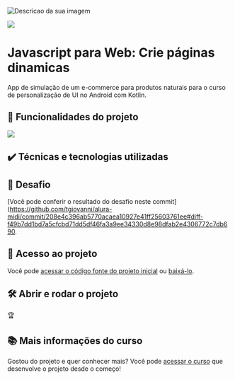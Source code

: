 
![Descricao da sua imagem](https://github.com/tgiovanni/alura-midi/commit/208e4c396ab5770acaea10927e41ff25603761ee#diff-f49b7dd1bd7a5cfcbd71dd5df46fa3a9ee34330d8e98dfab2e4306772c7db690)

![](https://img.shields.io/github/license/alura-cursos/android-com-kotlin-personalizando-ui)

# Javascript para Web: Crie páginas dinamicas 

App de simulação de um e-commerce para produtos naturais para o curso de personalização de UI no Android com Kotlin.

## 🔨 Funcionalidades do projeto


![](img/amostra.gif)

## ✔️ Técnicas e tecnologias utilizadas


## 🎯 Desafio


[Você pode conferir o resultado do desafio neste commit](https://github.com/tgiovanni/alura-midi/commit/208e4c396ab5770acaea10927e41ff25603761ee#diff-f49b7dd1bd7a5cfcbd71dd5df46fa3a9ee34330d8e98dfab2e4306772c7db690.

## 📁 Acesso ao projeto

Você pode [acessar o código fonte do projeto inicial](https://github.com/alura-cursos/aluramidi-curso/archive/refs/heads/arquivos-iniciais.zip) ou [baixá-lo](https://github.com/alura-cursos/aluramidi-curso/archive/refs/heads/arquivos-iniciais.zip).

## 🛠️ Abrir e rodar o projeto

 🏆 

## 📚 Mais informações do curso

Gostou do projeto e quer conhecer mais? Você pode [acessar o curso](https://cursos.alura.com.br/course/javascript-web-paginas-dinamicas/) que desenvolve o projeto desde o começo!

